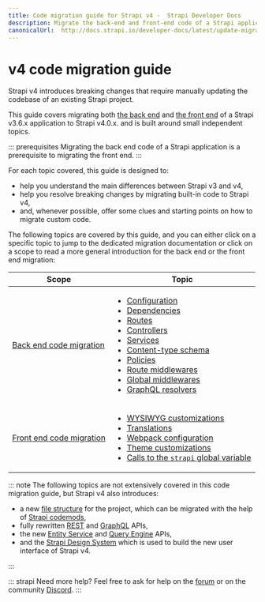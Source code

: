 ```yaml
---
title: Code migration guide for Strapi v4 -  Strapi Developer Docs
description: Migrate the back-end and front-end code of a Strapi application from v3.6.x to v4.0.x with step-by-step instructions
canonicalUrl:  http://docs.strapi.io/developer-docs/latest/update-migration-guides/migration-guides/v4/code-migration.html
---
```


# v4 code migration guide

Strapi v4 introduces breaking changes that require manually updating the codebase of an existing Strapi project.

This guide covers migrating both [the back end](/developer-docs/latest/update-migration-guides/migration-guides/v4/code/backend.md) and [the front end](/developer-docs/latest/update-migration-guides/migration-guides/v4/code/frontend.md) of a Strapi v3.6.x application to Strapi v4.0.x. and is built around small independent topics.

::: prerequisites
Migrating the back end code of a Strapi application is a prerequisite to migrating the front end.
:::

For each topic covered, this guide is designed to:

- help you understand the main differences between Strapi v3 and v4,
- help you resolve breaking changes by migrating built-in code to Strapi v4,
- and, whenever possible, offer some clues and starting points on how to migrate custom code.

The following topics are covered by this guide, and you can either click on a specific topic to jump to the dedicated migration documentation or click on a scope to read a more general introduction for the back end or the front end migration:

| Scope | Topic |
| - | - |
| [Back end code migration](/developer-docs/latest/update-migration-guides/migration-guides/v4/code/backend.md)  | <ul><li>[Configuration](/developer-docs/latest/update-migration-guides/migration-guides/v4/code/backend/configuration.md)</li><li>[Dependencies](/developer-docs/latest/update-migration-guides/migration-guides/v4/code/backend/dependencies.md)</li><li>[Routes](/developer-docs/latest/update-migration-guides/migration-guides/v4/code/backend/routes.md)</li><li>[Controllers](/developer-docs/latest/update-migration-guides/migration-guides/v4/code/backend/controllers.md)</li><li>[Services](/developer-docs/latest/update-migration-guides/migration-guides/v4/code/backend/services.md)</li><li>[Content-type schema](/developer-docs/latest/update-migration-guides/migration-guides/v4/code/backend/content-type-schema.md)</li><li>[Policies](/developer-docs/latest/update-migration-guides/migration-guides/v4/code/backend/policies.md)</li><li>[Route middlewares](/developer-docs/latest/update-migration-guides/migration-guides/v4/code/backend/route-middlewares.md)</li><li>[Global middlewares](/developer-docs/latest/update-migration-guides/migration-guides/v4/code/backend/global-middlewares.md)</li><li>[GraphQL resolvers](/developer-docs/latest/update-migration-guides/migration-guides/v4/code/backend/graphql.md)</li></ul> |
| [Front end code migration](/developer-docs/latest/update-migration-guides/migration-guides/v4/code/frontend.md) | <ul><li>[WYSIWYG customizations](/developer-docs/latest/update-migration-guides/migration-guides/v4/code/frontend/wysiwyg.md)</li><li>[Translations](/developer-docs/latest/update-migration-guides/migration-guides/v4/code/frontend/translations.md)</li><li>[Webpack configuration](/developer-docs/latest/update-migration-guides/migration-guides/v4/code/frontend/webpack.md)</li><li>[Theme customizations](/developer-docs/latest/update-migration-guides/migration-guides/v4/code/frontend/theming.md)</li><li>[Calls to the `strapi` global variable](/developer-docs/latest/update-migration-guides/migration-guides/v4/code/frontend/strapi-global.md)</li></ul> |

::: note
The following topics are not extensively covered in this code migration guide, but Strapi v4 also introduces:

- a new [file structure](/developer-docs/latest/setup-deployment-guides/file-structure.md) for the project, which can be migrated with the help of [Strapi codemods](https://github.com/strapi/codemods/),
- fully rewritten [REST](/developer-docs/latest/developer-resources/database-apis-reference/rest-api.md) and [GraphQL](/developer-docs/latest/developer-resources/database-apis-reference/graphql-api.md) APIs,
- the new [Entity Service](/developer-docs/latest/developer-resources/database-apis-reference/entity-service-api.md) and [Query Engine](/developer-docs/latest/developer-resources/database-apis-reference/query-engine-api.md) APIs,
- and the [Strapi Design System](https://design-system.strapi.io/) which is used to build the new user interface of Strapi v4.

:::

::: strapi Need more help?
Feel free to ask for help on the [forum](https://forum.strapi.io/) or on the community [Discord](https://discord.strapi.io).
:::
